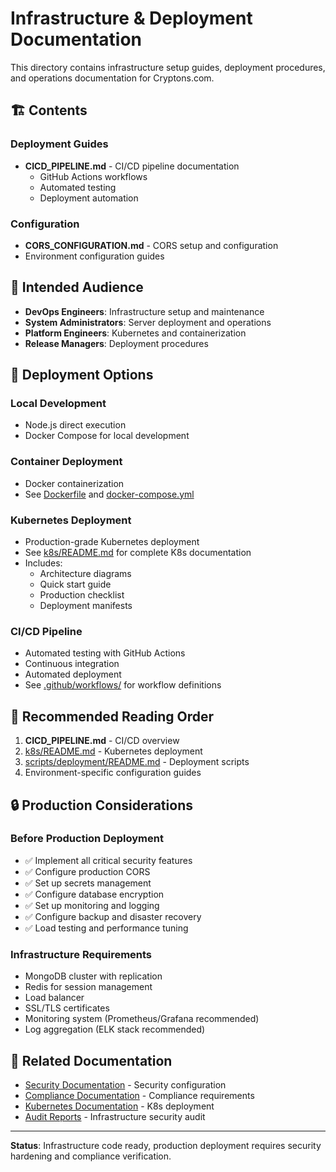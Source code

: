 # Infrastructure & Deployment Documentation

This directory contains infrastructure setup guides, deployment procedures, and operations documentation for Cryptons.com.

## 🏗️ Contents

### Deployment Guides
- **CICD_PIPELINE.md** - CI/CD pipeline documentation
  - GitHub Actions workflows
  - Automated testing
  - Deployment automation

### Configuration
- **CORS_CONFIGURATION.md** - CORS setup and configuration
- Environment configuration guides

## 🎯 Intended Audience

- **DevOps Engineers**: Infrastructure setup and maintenance
- **System Administrators**: Server deployment and operations
- **Platform Engineers**: Kubernetes and containerization
- **Release Managers**: Deployment procedures

## 🚀 Deployment Options

### Local Development
- Node.js direct execution
- Docker Compose for local development

### Container Deployment
- Docker containerization
- See [Dockerfile](../../Dockerfile) and [docker-compose.yml](../../docker-compose.yml)

### Kubernetes Deployment
- Production-grade Kubernetes deployment
- See [k8s/README.md](../../k8s/README.md) for complete K8s documentation
- Includes:
  - Architecture diagrams
  - Quick start guide
  - Production checklist
  - Deployment manifests

### CI/CD Pipeline
- Automated testing with GitHub Actions
- Continuous integration
- Automated deployment
- See [.github/workflows/](../../.github/workflows/) for workflow definitions

## 📖 Recommended Reading Order

1. **CICD_PIPELINE.md** - CI/CD overview
2. [k8s/README.md](../../k8s/README.md) - Kubernetes deployment
3. [scripts/deployment/README.md](../../scripts/deployment/README.md) - Deployment scripts
4. Environment-specific configuration guides

## 🔒 Production Considerations

### Before Production Deployment
- ✅ Implement all critical security features
- ✅ Configure production CORS
- ✅ Set up secrets management
- ✅ Configure database encryption
- ✅ Set up monitoring and logging
- ✅ Configure backup and disaster recovery
- ✅ Load testing and performance tuning

### Infrastructure Requirements
- MongoDB cluster with replication
- Redis for session management
- Load balancer
- SSL/TLS certificates
- Monitoring system (Prometheus/Grafana recommended)
- Log aggregation (ELK stack recommended)

## 🔗 Related Documentation

- [Security Documentation](../security/README.md) - Security configuration
- [Compliance Documentation](../compliance/README.md) - Compliance requirements
- [Kubernetes Documentation](../../k8s/README.md) - K8s deployment
- [Audit Reports](../../audit/INFRASTRUCTURE_AUDIT.md) - Infrastructure security audit

---

**Status**: Infrastructure code ready, production deployment requires security hardening and compliance verification.
